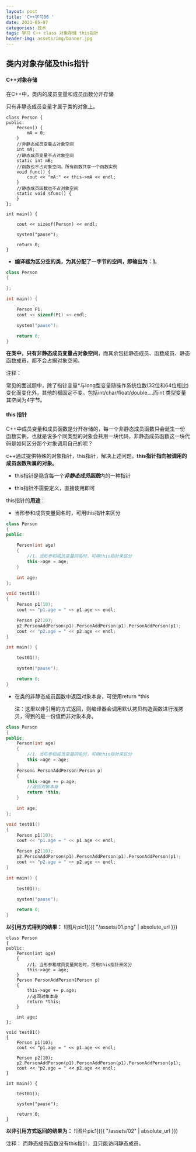 ```yaml
---
layout: post
title: 'C++学习06 '
date: 2021-05-07
categories: 技术
tags: 学习 C++ class 对象存储 this指针
header-img: assets/img/banner.jpg
---
```


## 类内对象存储及this指针

#### C++对象存储

在C++中，类内的成员变量和成员函数分开存储

只有非静态成员变量才属于类的对象上。

```
class Person {
public:
    Person() {
        mA = 0;
    }
    //非静态成员变量占对象空间
    int mA;
    //静态成员变量不占对象空间
    static int mB; 
    //函数也不占对象空间，所有函数共享一个函数实例
    void func() {
        cout << "mA:" << this->mA << endl;
    }
    //静态成员函数也不占对象空间
    static void sfunc() {
    }
};

int main() {

    cout << sizeof(Person) << endl;

    system("pause");

    return 0;
}
```

- **编译器为区分空的类，为其分配了一字节的空间，即输出为：<u>1</u>**。

```c++
class Person 
{

};

int main() {

    Person P1;
    cout << sizeof(P1) << endl;

    system("pause");

    return 0;
}
```

**在类中，只有非静态成员变量占对象空间**，而其余包括静态成员、函数成员、静态函数成员，都不会占据对象空间。



注释：

常见的面试题中，除了指针变量*与long型变量随操作系统位数(32位和64位相比)变化而变化外，其他的都固定不变。包括int/char/float/double....而int 类型变量其空间为4字节。

#### this 指针

C++中成员变量和成员函数是分开存储的，每一个非静态成员函数只会诞生一份函数实例，也就是说多个同类型的对象会共用一块代码，非静态成员函数这一块代码是如何区分那个对象调用自己的呢？

c++通过提供特殊的对象指针，this指针，解决上述问题。**this指针指向被调用的成员函数所属的对象。**

- this指针是隐含每一个***非静态成员函数***内的一种指针

- this指针不需要定义，直接使用即可

this指针的**用途**：

*  当形参和成员变量同名时，可用this指针来区分

```c++
class Person
{
public:

	Person(int age)
	{
		//1、当形参和成员变量同名时，可用this指针来区分
		this->age = age;
	}

	int age;
};

void test01()
{
	Person p1(10);
	cout << "p1.age = " << p1.age << endl;

	Person p2(10);
	p2.PersonAddPerson(p1).PersonAddPerson(p1).PersonAddPerson(p1);
	cout << "p2.age = " << p2.age << endl;
}

int main() {

	test01();

	system("pause");

	return 0;
}
```

* 在类的非静态成员函数中返回对象本身，可使用return *this

  注：这里以非引用的方式返回，则编译器会调用默认拷贝构造函数进行浅拷贝，得到的是一份值而非对象本身。

```c++
class Person
{
public:
    Person(int age)
	{
		//1、当形参和成员变量同名时，可用this指针来区分
		this->age = age;
	}
	Person& PersonAddPerson(Person p)
	{
		this->age += p.age;
		//返回对象本身
		return *this;
	}

	int age;
};

void test01()
{
	Person p1(10);
	cout << "p1.age = " << p1.age << endl;

	Person p2(10);
	p2.PersonAddPerson(p1).PersonAddPerson(p1).PersonAddPerson(p1);
	cout << "p2.age = " << p2.age << endl;
}

int main() {

	test01();

	system("pause");

	return 0;
}
```

**以引用方式得到的结果：**
![图片pic1]({{ "/assets/01.png" | absolute_url }})
```
class Person
{
public:
    Person(int age)
	{
		//1、当形参和成员变量同名时，可用this指针来区分
		this->age = age;
	}
	Person PersonAddPerson(Person p)
	{
		this->age += p.age;
		//返回对象本身
		return *this;
	}

	int age;
};

void test01()
{
	Person p1(10);
	cout << "p1.age = " << p1.age << endl;

	Person p2(10);
	p2.PersonAddPerson(p1).PersonAddPerson(p1).PersonAddPerson(p1);
	cout << "p2.age = " << p2.age << endl;
}

int main() {

	test01();

	system("pause");

	return 0;
}
```

**以非引用方式返回的结果为：**
![图片pic1]({{ "/assets/02" | absolute_url }})

注释：
而静态成员函数没有this指针，且只能访问静态成员。